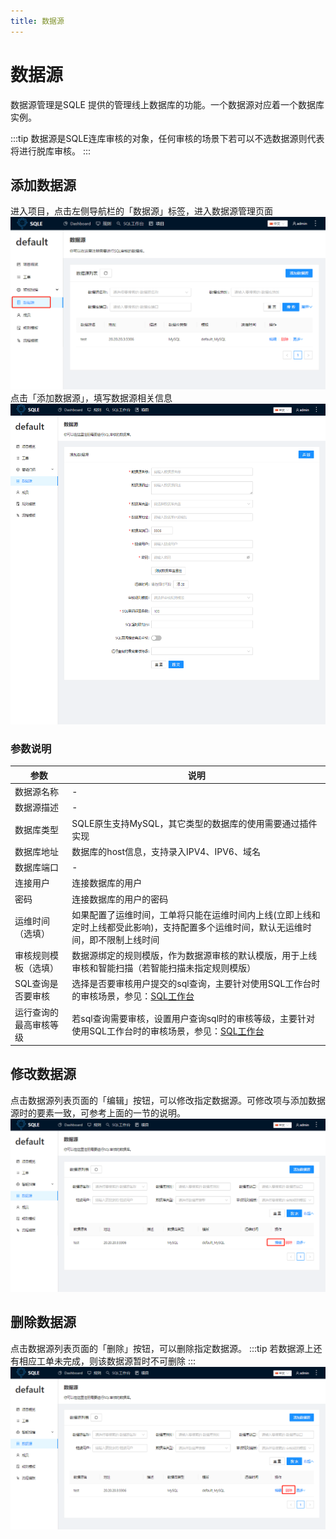 ```yaml
---
title: 数据源
---
```


# 数据源
数据源管理是SQLE 提供的管理线上数据库的功能。一个数据源对应着一个数据库实例。

:::tip
数据源是SQLE连库审核的对象，任何审核的场景下若可以不选数据源则代表将进行脱库审核。
:::

## 添加数据源
进入项目，点击左侧导航栏的「数据源」标签，进入数据源管理页面
![项目列表](./img/project-instance-1.png)
点击「添加数据源」，填写数据源相关信息
![项目列表](./img/project-instance-2.png)

### 参数说明
|参数|说明|
|-|-|
|数据源名称|-|
|数据源描述|-|
|数据库类型|SQLE原生支持MySQL，其它类型的数据库的使用需要通过插件实现|
|数据库地址|数据库的host信息，支持录入IPV4、IPV6、域名|
|数据库端口|-|
|连接用户|连接数据库的用户|
|密码|连接数据库的用户的密码|
|运维时间（选填）|如果配置了运维时间，工单将只能在运维时间内上线(立即上线和定时上线都受此影响)，支持配置多个运维时间，默认无运维时间，即不限制上线时间|
|审核规则模板（选填）|数据源绑定的规则模版，作为数据源审核的默认模版，用于上线审核和智能扫描（若智能扫描未指定规则模版）|
|SQL查询是否要审核|选择是否要审核用户提交的sql查询，主要针对使用SQL工作台时的审核场景，参见：[SQL工作台](/docs/user-manual/sql-workbench/introduction.md)|
|运行查询的最高审核等级|若sql查询需要审核，设置用户查询sql时的审核等级，主要针对使用SQL工作台时的审核场景，参见：[SQL工作台](/docs/user-manual/sql-workbench/introduction.md)|

## 修改数据源
点击数据源列表页面的「编辑」按钮，可以修改指定数据源。可修改项与添加数据源时的要素一致，可参考上面的一节的说明。
![编辑数据源](./img/project-instance-3.png)

## 删除数据源
点击数据源列表页面的「删除」按钮，可以删除指定数据源。
:::tip
若数据源上还有相应工单未完成，则该数据源暂时不可删除
:::
![编辑数据源](./img/project-instance-4.png)